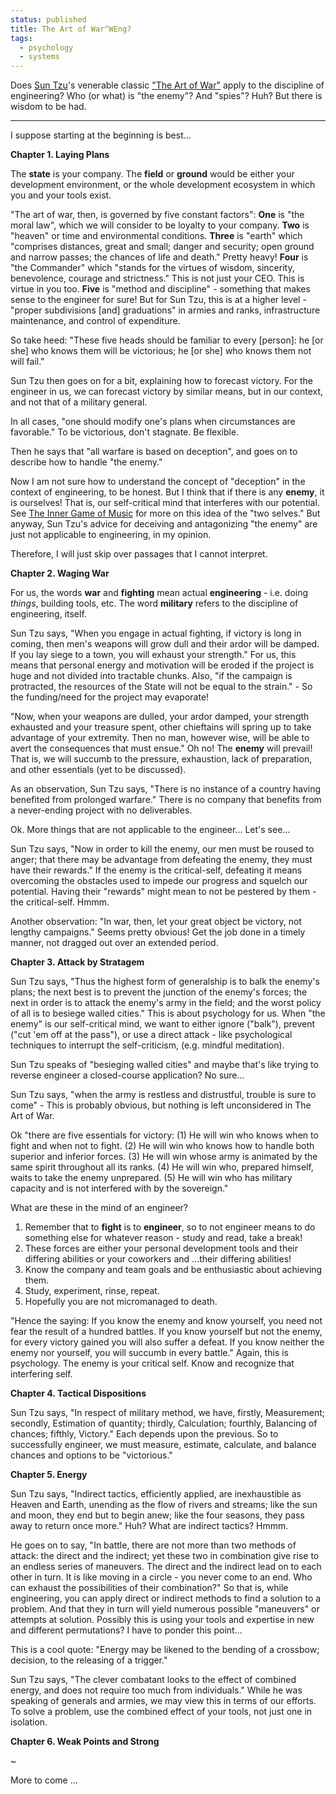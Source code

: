 ```yaml
---                                                                                                                                                                          
status: published
title: The Art of War^WEng?
tags:
  - psychology
  - systems
---
```


Does [Sun Tzu](https://en.wikipedia.org/wiki/Sun_Tzu)'s venerable classic ["The Art of War"](https://en.wikipedia.org/wiki/The_Art_of_War) apply to the discipline of engineering?  Who (or what) is "the enemy"?  And "spies"? Huh?  But there is wisdom to be had.

---

I suppose starting at the beginning is best...

**Chapter 1. Laying Plans**

The **state** is your company.  The **field** or **ground** would be either your development environment, or the whole development ecosystem in which you and your tools exist.

"The art of war, then, is governed by five constant factors": **One** is "the moral law", which we will consider to be loyalty to your company. **Two** is "heaven" or time and environmental conditions. **Three** is "earth" which "comprises distances, great and small; danger and security; open ground and narrow passes; the chances of life and death." Pretty heavy! **Four** is "the Commander" which "stands for the virtues of wisdom, sincerity, benevolence, courage and strictness." This is not just your CEO. This is virtue in you too. **Five** is "method and discipline" - something that makes sense to the engineer for sure! But for Sun Tzu, this is at a higher level - "proper subdivisions [and] graduations" in armies and ranks, infrastructure maintenance, and control of expenditure.

So take heed: "These five heads should be familiar to every [person]: he [or she] who knows them will be victorious; he [or she] who knows them not will fail."

Sun Tzu then goes on for a bit, explaining how to forecast victory.  For the engineer in us, we can forecast victory by similar means, but in our context, and not that of a military general.

In all cases, "one should modify one's plans when circumstances are favorable."  To be victorious, don't stagnate. Be flexible.

Then he says that "all warfare is based on deception", and goes on to describe how to handle "the enemy."

Now I am not sure how to understand the concept of "deception" in the context of engineering, to be honest.  But I think that if there is any **enemy**, it is ourselves!  That is, our self-critical mind that interferes with our potential.  See [The Inner Game of Music](https://theinnergame.com/inner-game-books/inner-game-of-music/) for more on this idea of the "two selves."  But anyway, Sun Tzu's advice for deceiving and antagonizing "the enemy" are just not applicable to engineering, in my opinion.

Therefore, I will just skip over passages that I cannot interpret.

**Chapter 2. Waging War**

For us, the words **war** and **fighting** mean actual **engineering** - i.e. doing *things*, building tools, etc.  The word **military** refers to the discipline of engineering, itself.

Sun Tzu says, "When you engage in actual fighting, if victory is long in coming, then men's weapons will grow dull and their ardor will be damped. If you lay siege to a town, you will exhaust your strength."  For us, this means that personal energy and motivation will be eroded if the project is huge and not divided into tractable chunks.  Also, "if the campaign is protracted, the resources of the State will not be equal to the strain." - So the funding/need for the project may evaporate!

"Now, when your weapons are dulled, your ardor damped, your strength exhausted and your treasure spent, other chieftains will spring up to take advantage of your extremity. Then no man, however wise, will be able to avert the consequences that must ensue." Oh no! The **enemy** will prevail!  That is, we will succumb to the pressure, exhaustion, lack of preparation, and other essentials (yet to be discussed).

As an observation, Sun Tzu says, "There is no instance of a country having benefited from prolonged warfare."  There is no company that benefits from a never-ending project with no deliverables.

Ok. More things that are not applicable to the engineer... Let's see...

Sun Tzu says, "Now in order to kill the enemy, our men must be roused to anger; that there may be advantage from defeating the enemy, they must have their rewards." If the enemy is the critical-self, defeating it means overcoming the obstacles used to impede our progress and squelch our potential.  Having their "rewards" might mean to not be pestered by them - the critical-self. Hmmm.

Another observation: "In war, then, let your great object be victory, not lengthy campaigns." Seems pretty obvious!  Get the job done in a timely manner, not dragged out over an extended period.

**Chapter 3. Attack by Stratagem**

Sun Tzu says, "Thus the highest form of generalship is to balk the enemy's plans; the next best is to prevent the junction of the enemy's forces; the next in order is to attack the enemy's army in the field; and the worst policy of all is to besiege walled cities." This is about psychology for us.  When "the enemy" is our self-critical mind, we want to either ignore ("balk"), prevent ("cut 'em off at the pass"), or use a direct attack - like psychological techniques to interrupt the self-criticism, (e.g. mindful meditation).

Sun Tzu speaks of "besieging walled cities" and maybe that's like trying to reverse engineer a closed-course application?  No sure...

Sun Tzu says, "when the army is restless and distrustful, trouble is sure to come" - This is probably obvious, but nothing is left unconsidered in The Art of War.

Ok "there are five essentials for victory: (1) He will win who knows when to fight and when not to fight. (2) He will win who knows how to handle both superior and inferior forces. (3) He will win whose army is animated by the same spirit throughout all its ranks.  (4) He will win who, prepared himself, waits to take the enemy unprepared.  (5) He will win who has military capacity and is not interfered with by the sovereign."

What are these in the mind of an engineer?

1. Remember that to **fight** is to **engineer**, so to not engineer means to do something else for whatever reason - study and read, take a break!
2. These forces are either your personal development tools and their differing abilities or your coworkers and ...their differing abilities!
3. Know the company and team goals and be enthusiastic about achieving them.
4. Study, experiment, rinse, repeat.
5. Hopefully you are not micromanaged to death.

"Hence the saying: If you know the enemy and know yourself, you need not fear the result of a hundred battles. If you know yourself but not the enemy, for every victory gained you will also suffer a defeat. If you know neither the enemy nor yourself, you will succumb in every battle." Again, this is psychology.  The enemy is your critical self.  Know and recognize that interfering self.

**Chapter 4. Tactical Dispositions**

Sun Tzu says, "In respect of military method, we have, firstly, Measurement; secondly, Estimation of quantity; thirdly, Calculation; fourthly, Balancing of chances; fifthly, Victory."  Each depends upon the previous.  So to successfully engineer, we must measure, estimate, calculate, and balance chances and options to be "victorious."

**Chapter 5. Energy**

Sun Tzu says, "Indirect tactics, efficiently applied, are inexhaustible as Heaven and Earth, unending as the flow of rivers and streams; like the sun and moon, they end but to begin anew; like the four seasons, they pass away to return once more."  Huh?  What are indirect tactics? Hmmm.

He goes on to say, "In battle, there are not more than two methods of attack: the direct and the indirect; yet these two in combination give rise to an endless series of maneuvers. The direct and the indirect lead on to each other in turn. It is like moving in a circle - you never come to an end.  Who can exhaust the possibilities of their combination?"  So that is, while engineering, you can apply direct or indirect methods to find a solution to a problem.  And that they in turn will yield numerous possible "maneuvers" or attempts at solution.  Possibly this is using your tools and expertise in new and different permutations?  I have to ponder this point...

This is a cool quote: "Energy may be likened to the bending of a crossbow; decision, to the releasing of a trigger."

Sun Tzu says, "The clever combatant looks to the effect of combined energy, and does not require too much from individuals."  While he was speaking of generals and armies, we may view this in terms of our efforts.  To solve a problem, use the combined effect of your tools, not just one in isolation.

**Chapter 6. Weak Points and Strong**

~

More to come ...
